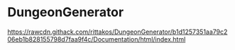 # DungeonGenerator

https://rawcdn.githack.com/rittakos/DungeonGenerator/b1d1257351aa79c206eb1b828155798d7faa9f4c/Documentation/html/index.html
